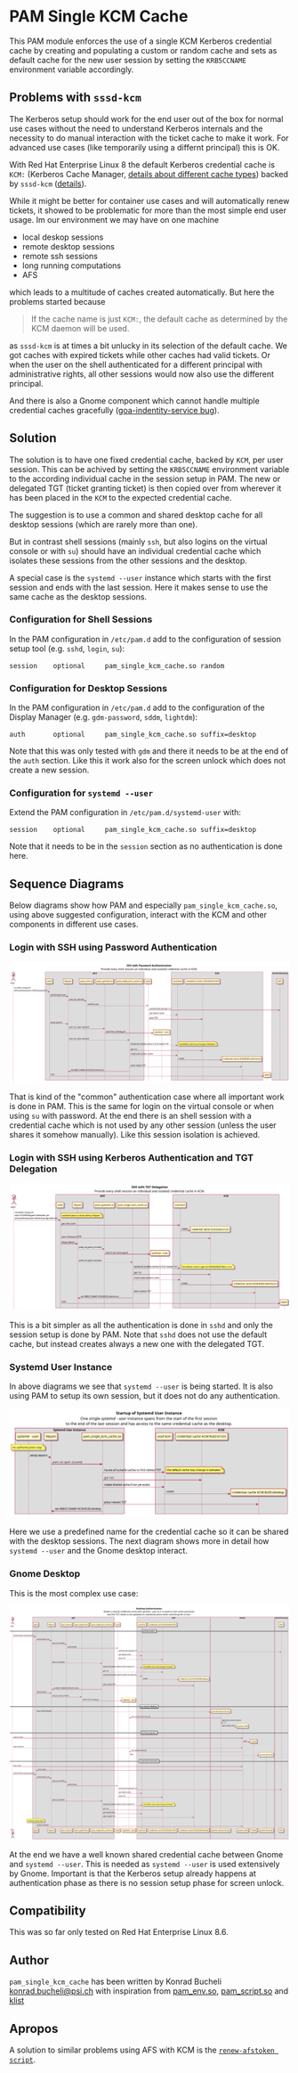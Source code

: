 # PAM Single KCM Cache

This PAM module enforces the use of a single KCM Kerberos credential cache by creating and populating a custom or random cache and sets as default cache for the new user session by setting the `KRB5CCNAME` environment variable accordingly.

## Problems with `sssd-kcm`

The Kerberos setup should work for the end user out of the box for normal use cases without the need to understand Kerberos internals and the necessity to do manual interaction with the ticket cache to make it work. For advanced use cases (like temporarily using a differnt principal) this is OK.

With Red Hat Enterprise Linux 8 the default Kerberos credential cache is `KCM:` (Kerberos Cache Manager, [details about different cache types](https://web.mit.edu/kerberos/krb5-devel/doc/basic/ccache_def.html#ccache-types)) backed by `sssd-kcm` ([details](https://access.redhat.com/documentation/en-us/red_hat_enterprise_linux/8/html/considerations_in_adopting_rhel_8/identity-management_considerations-in-adopting-rhel-8#kcm-replace-keyring-default-cache_considerations-in-adopting-RHEL-8)).

While it might be better for container use cases and will automatically renew tickets, it showed to be problematic for more than the most simple end user usage. Im our environment we may have on one machine

- local deskop sessions
- remote desktop sessions
- remote ssh sessions
- long running computations
- AFS

which leads to a multitude of caches created automatically. But here the problems started because

>  If the cache name is just `KCM:`, the default cache as determined by the KCM daemon will be used.

as `sssd-kcm` is at times a bit unlucky in its selection of the default cache.
We got caches with expired tickets while other caches had valid tickets.
Or when the user on the shell authenticated for a different principal with administrative rights, all other sessions would now also use the different principal.

And there is also a Gnome component which cannot handle multiple credential caches gracefully ([goa-indentity-service bug](https://gitlab.gnome.org/GNOME/gnome-online-accounts/-/issues/79)).

## Solution
The solution is to have one fixed credential cache, backed by `KCM`, per user session. This can be achived by setting the `KRB5CCNAME` environment variable to the according individual cache in the session setup in PAM. The new or delegated TGT (ticket granting ticket) is then copied over from wherever it has been placed in the `KCM` to the expected credential cache.

The suggestion is to use a common and shared desktop cache for all desktop sessions (which are rarely more than one).

But in contrast shell sessions (mainly `ssh`, but also logins on the virtual console or with `su`) should have an individual credential cache which isolates these sessions from the other sessions and the desktop.

A special case is the `systemd --user` instance which starts with the first session and ends with the last session. Here it makes sense to use the same cache as the desktop sessions.

### Configuration for Shell Sessions

In the PAM configuration in `/etc/pam.d` add to the configuration of session setup tool (e.g. `sshd`, `login`, `su`):

```
session    optional     pam_single_kcm_cache.so random
```

### Configuration for Desktop Sessions
In the PAM configuration in `/etc/pam.d` add to the configuration of the Display Manager (e.g. `gdm-password`, `sddm`, `lightdm`):

```
auth       optional     pam_single_kcm_cache.so suffix=desktop
```
Note that this was only tested with `gdm` and there it needs to be at the end of the `auth` section. Like this it work also for the screen unlock which does not create a new session.


### Configuration for `systemd --user`
Extend the PAM configuration in `/etc/pam.d/systemd-user` with:

```
session    optional     pam_single_kcm_cache.so suffix=desktop
```
Note that it needs to be in the `session` section as no authentication is done here.

## Sequence Diagrams
Below diagrams show how PAM and especially `pam_single_kcm_cache.so`, using above suggested configuration, interact with the KCM and other components in different use cases.

### Login with SSH using Password Authentication
![Login with SSH and Password Authentication](plantuml/kerberos_sshd_password_only.png)

That is kind of the "common" authentication case where all important work is done in PAM. This is the same for login on the virtual console or when using `su` with password. At the end there is an shell session with a credential cache which is not used by any other session (unless the user shares it somehow manually). Like this session isolation is achieved.

### Login with SSH using Kerberos Authentication and TGT Delegation
![Login with SSH and Password Authentication](plantuml/kerberos_sshd_tgt_delegation.png)

This is a bit simpler as all the authentication is done in `sshd` and only the session setup is done by PAM. Note that `sshd` does not use the default cache, but instead creates always a new one with the delegated TGT.

### Systemd User Instance

In above diagrams we see that `systemd --user` is being started. It is also using PAM to setup its own session, but it does not do any authentication.

![Startup of Systemd User Instance](plantuml/kerberos_systemd_user.png)

Here we use a predefined name for the credential cache so it can be shared with the desktop sessions. The next diagram shows more in detail how `systemd --user` and the Gnome desktop interact.

### Gnome Desktop

This is the most complex use case:

![Gnome Desktop](plantuml/kerberos_desktop.png)

At the end we have a well known shared credential cache between Gnome and `systemd --user`. This is needed as `systemd --user` is used extensively by Gnome. Important is that the Kerberos setup already happens at authentication phase as there is no session setup phase for screen unlock.

## Compatibility
This was so far only tested on Red Hat Enterprise Linux 8.6.

## Author

`pam_single_kcm_cache` has been written by Konrad Bucheli <konrad.bucheli@psi.ch>
with inspiration from [pam_env.so](https://github.com/linux-pam/linux-pam/blob/master/modules/pam_env/pam_env.c),
[pam_script.so](https://github.com/jeroennijhof/pam_script)
and [klist](https://github.com/krb5/krb5/blob/master/src/clients/klist/klist.c)

## Apropos

A solution to similar problems using AFS with KCM is the [`renew-afstoken script`](ihttps://github.com/paulscherrerinstitute/renew-afstoken).
